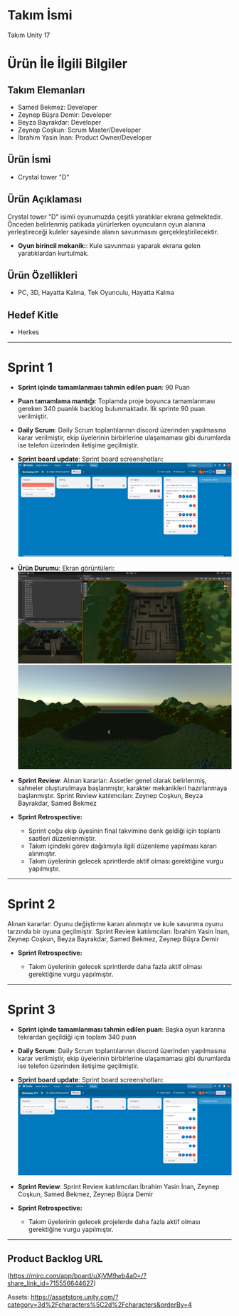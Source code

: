 # **Takım İsmi**

Takım Unity 17

# Ürün İle İlgili Bilgiler

## Takım Elemanları
- Samed Bekmez: Developer
- Zeynep Büşra Demir: Developer
- Beyza Bayrakdar: Developer
- Zeynep Coşkun: Scrum Master/Developer
- İbrahim Yasin İnan: Product Owner/Developer

## Ürün İsmi
- Crystal tower "D"
## Ürün Açıklaması
Crystal tower "D" isimli oyunumuzda çeşitli yaratıklar ekrana gelmektedir. Önceden belirlenmiş patikada yürürlerken oyuncuların oyun alanına yerleştireceği kuleler sayesinde alanın savunmasını gerçekleştirilecektir.
- **Oyun birincil mekanik:**: Kule savunması yaparak ekrana gelen yaratıklardan kurtulmak.


## Ürün Özellikleri
- PC, 3D, Hayatta Kalma, Tek Oyunculu, Hayatta Kalma
## Hedef Kitle
- Herkes
---
# Sprint 1

- **Sprint içinde tamamlanması tahmin edilen puan**: 90 Puan


- **Puan tamamlama mantığı**: Toplamda proje boyunca tamamlanması gereken 340 puanlık backlog bulunmaktadır. İlk sprinte 90 puan verilmiştir.


- **Daily Scrum**: Daily Scrum toplantılarının discord üzerinden yapılmasına karar verilmiştir, ekip üyelerinin birbirlerine ulaşamaması gibi durumlarda ise telefon üzerinden iletişime geçilmiştir.  


- **Sprint board update**: Sprint board screenshotları: 
![Backlog 1](https://github.com/ZeynepCosk/Bootcamp_U17/blob/main/backlog1.png.png) 


- **Ürün Durumu**: Ekran görüntüleri:
  ![Screenshot 1](https://github.com/ZeynepCosk/Bootcamp_U17/blob/main/map2.png)
  ![Screenshot 2](https://github.com/ZeynepCosk/Bootcamp_U17/blob/main/map1.png)
- **Sprint Review**: 
Alınan kararlar: Assetler genel olarak belirlenmiş, sahneler oluşturulmaya başlanmıştır, karakter mekanikleri hazırlanmaya başlanmıştır. Sprint Review katılımcıları: Zeynep Coşkun, Beyza Bayrakdar, Samed Bekmez

- **Sprint Retrospective:**
  - Sprint çoğu ekip üyesinin final takvimine denk geldiği için toplantı saatleri düzenlenmiştir.
  - Takım içindeki görev dağılımıyla ilgili düzenleme yapılması kararı alınmıştır.
  - Takım üyelerinin gelecek sprintlerde aktif olması gerektiğine vurgu yapılmıştır.
--- 
# Sprint 2
Alınan kararlar: Oyunu değiştirme kararı alınmıştır ve kule savunma oyunu tarzında bir oyuna geçilmiştir.
Sprint Review katılımcıları: İbrahim Yasin İnan, Zeynep Coşkun, Beyza Bayrakdar, Samed Bekmez, Zeynep Büşra Demir

- **Sprint Retrospective:**

  - Takım üyelerinin gelecek sprintlerde daha fazla aktif olması gerektiğine vurgu yapılmıştır.
---
# Sprint 3

- **Sprint içinde tamamlanması tahmin edilen puan**: Başka oyun kararına tekrardan geçildiği için toplam 340 puan


- **Daily Scrum**: Daily Scrum toplantılarının discord üzerinden yapılmasına karar verilmiştir, ekip üyelerinin birbirlerine ulaşamaması gibi durumlarda ise telefon üzerinden iletişime geçilmiştir.

- **Sprint board update**: Sprint board screenshotları: 
![Backlog 1](https://github.com/happydll/Bootcamp-U-17/blob/ZeynepCosk/sprint%203%20trello.png) 

- **Sprint Review**: 
Sprint Review katılımcıları:İbrahim Yasin İnan, Zeynep Coşkun, Samed Bekmez, Zeynep Büşra Demir

- **Sprint Retrospective:**

  - Takım üyelerinin gelecek projelerde daha fazla aktif olması gerektiğine vurgu yapılmıştır.



---

## Product Backlog URL

(https://miro.com/app/board/uXjVM9wb4a0=/?share_link_id=715556644627)

Assets: https://assetstore.unity.com/?category=3d%2Fcharacters%5C2d%2Fcharacters&orderBy=4
